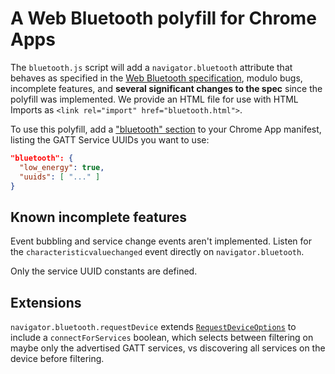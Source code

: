 # A Web Bluetooth polyfill for Chrome Apps

The `bluetooth.js` script will add a `navigator.bluetooth` attribute that behaves as specified
in the [Web Bluetooth specification](https://webbluetoothcg.github.io/web-bluetooth/),
modulo bugs, incomplete features, and **several significant changes to the spec** since the polyfill was implemented.
We provide an HTML file for use with HTML Imports as `<link rel="import" href="bluetooth.html">`.

To use this polyfill,
add a ["bluetooth" section](https://developer.chrome.com/apps/app_bluetooth#manifest)
to your Chrome App manifest,
listing the GATT Service UUIDs you want to use:

```json
"bluetooth": {
  "low_energy": true,
  "uuids": [ "..." ]
}
```


## Known incomplete features

Event bubbling and service change events aren't implemented.
Listen for the `characteristicvaluechanged` event directly on `navigator.bluetooth`.

Only the service UUID constants are defined.

## Extensions

`navigator.bluetooth.requestDevice` extends [`RequestDeviceOptions`](https://webbluetoothcg.github.io/web-bluetooth/#idl-def-RequestDeviceOptions)
to include a `connectForServices` boolean,
which selects between filtering on maybe only the advertised GATT services,
vs discovering all services on the device before filtering.
